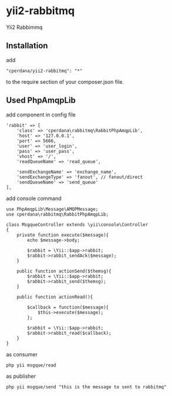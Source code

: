 # yii2-rabbitmq
Yii2 Rabbimmq

## Installation
add
```
"cperdana/yii2-rabbitmq": "*"
```
to the require section of your composer.json file.

## Used PhpAmqpLib
add component in config file
```
'rabbit' => [
	'class' => 'cperdana\rabbitmq\RabbitPhpAmqpLib',
	'host' => '127.0.0.1',
	'port' => 5666,
	'user' => 'user_login',
	'pass' => 'user_pass',
	'vhost' => '/',
	'readQueueName' => 'read_queue',

	'sendExchangeName' => 'exchange_name',
	'sendExchangeType' => 'fanout', // fanout/direct
	'sendQueueName' => 'send_queue'
],
```

add console command
```
use PhpAmqpLib\Message\AMQPMessage;
use cperdana\rabbitmq\RabbitPhpAmqpLib;

class MsgqueController extends \yii\console\Controller
{
    private function execute($message){
        echo $message->body;
    
        $rabbit = \Yii::$app->rabbit;
        $rabbit->rabbit_sendAck($message);    
    }

    public function actionSend($themsg){
        $rabbit = \Yii::$app->rabbit;
        $rabbit->rabbit_send($themsg);
    }

    public function actionRead(){

        $callback = function($message){
            $this->execute($message);            
        };

        $rabbit = \Yii::$app->rabbit;
        $rabbit->rabbit_read($callback);
    }
}
```

as consumer
```
php yii msgque/read
```

as publisher
```
php yii msgque/send "this is the message to sent to rabbitmq"
```